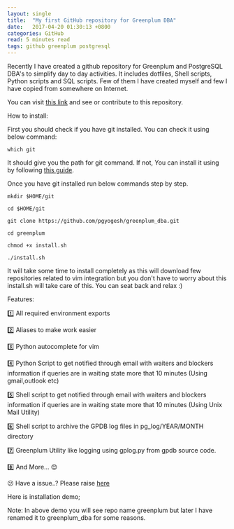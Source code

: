 ```yaml
---
layout: single
title:  "My first GitHub repository for Greenplum DBA"
date:   2017-04-20 01:30:13 +0800
categories: GitHub
read: 5 minutes read
tags: github greenplum postgresql
---
```


Recently I have created a github repository for Greenplum and PostgreSQL DBA's to simplify day to day activities. It includes dotfiles, Shell scripts, Python scripts and SQL scripts. Few of them I have created myself and few I have copied from somewhere on Internet.

You can visit [this link](https://github.com/pgyogesh/greenplum_dba) and see or contribute to this repository.

How to install:


First you should check if you have git installed. You can check it using below command:

`which git`

It should give you the path for git command. If not, You can install it using by following [this guide](https://git-scm.com/download/linux).

Once you have git installed run below commands step by step.

`mkdir $HOME/git`

`cd $HOME/git`

`git clone https://github.com/pgyogesh/greenplum_dba.git`

`cd greenplum`

`chmod +x install.sh`

`./install.sh`

It will take some time to install completely as this will download few repositories related to vim integration but you don't have to worry about this install.sh will take care of this. You can seat back and relax :)

Features:

:one: All required environment exports

:two: Aliases to make work easier

:three: Python autocomplete for vim

:four: Python Script to get notified through email with waiters and blockers information if queries are in waiting state more that 10 minutes (Using gmail,outlook etc)

:five: Shell script to get notified through email with waiters and blockers information if queries are in waiting state more that 10 minutes (Using Unix Mail Utility)

:six: Shell script to archive the GPDB log files in pg_log/YEAR/MONTH directory

:seven: Greenplum Utility like logging using gplog.py from gpdb source code.

:eight: And More... :blush:

:confused: Have a issue..? Please raise [here](https://github.com/pgyogesh/greenplum_dba/issues/new)

Here is installation demo;

<script src="https://asciinema.org/a/119139.js" id="asciicast-119139" async></script>

Note: In above demo you will see repo name greenplum but later I have renamed it to greenplum_dba for some reasons.
